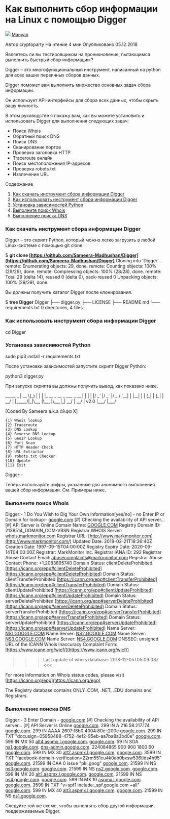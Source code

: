 # Как выполнить сбор информации на Linux с помощью Digger

![](https://itsecforu.ru/wp-content/uploads/2018/12/digger-linux.jpg) [Мануал](https://itsecforu.ru/category/%d0%bc%d0%b0%d0%bd%d1%83%d0%b0%d0%bb/)

Автор cryptoparty На чтение 4 мин Опубликовано 05.12.2018

Являетесь ли вы тестировщиком на проникновение, пытающимся выполнить быстрый сбор информации ?

Digger – это многофункциональный инструмент, написанный на python для всех ваших первичных сборов данных.

Digger поможет вам выполнить множество основных задач сбора информации.

Он использует API-интерфейсы для сбора всех данных, чтобы скрыть вашу личность.

В этом руководстве я покажу вам, как вы можете установить и использовать Digger для выполнения следующих задач:

*   Поиск Whois
*   Обратный поиск DNS
*   Поиск DNS
*   Сканирование портов
*   Проверка заголовка HTTP
*   Traceroute онлайн
*   Поиск местоположения IP-адресов
*   Проверка robots.txt
*   Извлечение URL

Содержание

1.  [Как скачать инструмент сбора информации Digger](https://itsecforu.ru/2018/12/05/%d0%ba%d0%b0%d0%ba-%d0%b2%d1%8b%d0%bf%d0%be%d0%bb%d0%bd%d0%b8%d1%82%d1%8c-%d1%81%d0%b1%d0%be%d1%80-%d0%b8%d0%bd%d1%84%d0%be%d1%80%d0%bc%d0%b0%d1%86%d0%b8%d0%b8-%d0%bd%d0%b0-linux-%d1%81-%d0%bf%d0%be/#kak-skachat-instrument-sbora-informatsii)
2.  [Как использовать инструмент сбора информации Digger](https://itsecforu.ru/2018/12/05/%d0%ba%d0%b0%d0%ba-%d0%b2%d1%8b%d0%bf%d0%be%d0%bb%d0%bd%d0%b8%d1%82%d1%8c-%d1%81%d0%b1%d0%be%d1%80-%d0%b8%d0%bd%d1%84%d0%be%d1%80%d0%bc%d0%b0%d1%86%d0%b8%d0%b8-%d0%bd%d0%b0-linux-%d1%81-%d0%bf%d0%be/#kak-ispolzovat-instrument-sbora-informatsii)
3.  [Установка зависимостей Python](https://itsecforu.ru/2018/12/05/%d0%ba%d0%b0%d0%ba-%d0%b2%d1%8b%d0%bf%d0%be%d0%bb%d0%bd%d0%b8%d1%82%d1%8c-%d1%81%d0%b1%d0%be%d1%80-%d0%b8%d0%bd%d1%84%d0%be%d1%80%d0%bc%d0%b0%d1%86%d0%b8%d0%b8-%d0%bd%d0%b0-linux-%d1%81-%d0%bf%d0%be/#ustanovka-zavisimostey-python)
4.  [Выполните поиск Whois](https://itsecforu.ru/2018/12/05/%d0%ba%d0%b0%d0%ba-%d0%b2%d1%8b%d0%bf%d0%be%d0%bb%d0%bd%d0%b8%d1%82%d1%8c-%d1%81%d0%b1%d0%be%d1%80-%d0%b8%d0%bd%d1%84%d0%be%d1%80%d0%bc%d0%b0%d1%86%d0%b8%d0%b8-%d0%bd%d0%b0-linux-%d1%81-%d0%bf%d0%be/#vypolnite-poisk-whois)
5.  [Выполнение поиска DNS](https://itsecforu.ru/2018/12/05/%d0%ba%d0%b0%d0%ba-%d0%b2%d1%8b%d0%bf%d0%be%d0%bb%d0%bd%d0%b8%d1%82%d1%8c-%d1%81%d0%b1%d0%be%d1%80-%d0%b8%d0%bd%d1%84%d0%be%d1%80%d0%bc%d0%b0%d1%86%d0%b8%d0%b8-%d0%bd%d0%b0-linux-%d1%81-%d0%bf%d0%be/#vypolnenie-poiska-dns)

### Как скачать инструмент сбора информации Digger

Digger – это скрипт Python, который можно легко загрузить в любой Linux-системе с помощью git clone

$ **git clone [https://github.com/Sameera-Madhushan/Digger](https://github.com/Sameera-Madhushan/Digger)**
Cloning into 'Digger'...
remote: Enumerating objects: 29, done.
remote: Counting objects: 100% (29/29), done.
remote: Compressing objects: 100% (28/28), done.
remote: Total 29 (delta 14), reused 0 (delta 0), pack-reused 0
Unpacking objects: 100% (29/29), done.

Вы должны получить каталог Digger после клонирования.

$ **tree Digger**
Digger
├── digger.py
├── LICENSE
├── README.md
└── requirements.txt
0 directories, 4 files

### Как использовать инструмент сбора информации Digger

cd Digger

### Установка зависимостей Python

sudo pip3 install -r requirements.txt

После установки зависимостей запустите скрипт Digger Python:

python3 digger.py

При запуске скрипта вы должны получить вывод, как показано ниже.

\_\_\_\_\_  \_
|  \_\_ \\(\_)
| |  | |\_  \_\_ \_  \_\_ \_  \_\_\_ \_ \_\_
| |  | | |/ \_\` |/ \_\` |/ \_ \\ '\_\_|
| |\_\_| | | (\_| | (\_| |  \_\_/ |
|\_\_\_\_\_/|\_|\\\_\_, |\\\_\_, |\\\_\_\_|\_|
           \_\_/ | \_\_/ |       v2.0
          |\_\_\_/ |\_\_\_/

\[Coded By Sameera a.k.a άλφα Χ\]

    {1} Whois lookup
    {2} Traceroute
    {3} DNS Lookup
    {4} Reverse DNS Lookup
    {5} GeoIP Lookup
    {6} Port Scan
    {7} HTTP Header Check
    {8} URL Extractor
    {9} robots.txt Checker
    {10} Update
    {11} Exit

Digger:-

Теперь используйте цифры, указанные для анонимного выполнения вашей сбор информации. См. Примеры ниже.

### Выполните поиск Whois

Digger:- 1
Do You Wish to Dig Your Own Information\[yes/no\] - no
Enter IP or Domain for lookup:- [google.com](http://google.com/)
	 \[#\] Checking the availability of API server...
	 \[#\] API Server is Online
   Domain Name: [GOOGLE.COM](http://google.com/)
   Registry Domain ID: 2138514\_DOMAIN\_COM-VRSN
   Registrar WHOIS Server: [whois.markmonitor.com](http://whois.markmonitor.com/)
   Registrar URL: [http://www.markmonitor.com](http://www.markmonitor.com/)
   Updated Date: 2018-02-21T18:36:40Z
   Creation Date: 1997-09-15T04:00:00Z
   Registry Expiry Date: 2020-09-14T04:00:00Z
   Registrar: MarkMonitor Inc.
   Registrar IANA ID: 292
   Registrar Abuse Contact Email: abusecomplaints@markmonitor.com
   Registrar Abuse Contact Phone: +1.2083895740
   Domain Status: clientDeleteProhibited [https://icann.org/epp#clientDeleteProhibited](https://icann.org/epp#clientDeleteProhibited)
   Domain Status: clientTransferProhibited [https://icann.org/epp#clientTransferProhibited](https://icann.org/epp#clientTransferProhibited)
   Domain Status: clientUpdateProhibited [https://icann.org/epp#clientUpdateProhibited](https://icann.org/epp#clientUpdateProhibited)
   Domain Status: serverDeleteProhibited [https://icann.org/epp#serverDeleteProhibited](https://icann.org/epp#serverDeleteProhibited)
   Domain Status: serverTransferProhibited [https://icann.org/epp#serverTransferProhibited](https://icann.org/epp#serverTransferProhibited)
   Domain Status: serverUpdateProhibited [https://icann.org/epp#serverUpdateProhibited](https://icann.org/epp#serverUpdateProhibited)
   Name Server: [NS1.GOOGLE.COM](http://ns1.google.com/)
   Name Server: [NS2.GOOGLE.COM](http://ns2.google.com/)
   Name Server: [NS3.GOOGLE.COM](http://ns3.google.com/)
   Name Server: [NS4.GOOGLE.COM](http://ns4.google.com/)
   DNSSEC: unsigned
   URL of the ICANN Whois Inaccuracy Complaint Form: [https://www.icann.org/wicf/](https://www.icann.org/wicf/)
>>> Last update of whois database: 2018-12-05T05:09:08Z <<<

For more information on Whois status codes, please visit [https://icann.org/epp](https://icann.org/epp)

The Registry database contains ONLY .COM, .NET, .EDU domains and
Registrars.

### Выполнение поиска DNS

Digger:- 3
Enter Domain - [google.com](http://google.com/)
	 \[#\] Checking the availability of API server...
	 \[#\] API Server is Online
[google.com](http://google.com/).		299	IN	A	216.58.217.174
[google.com](http://google.com/).		299	IN	AAAA	2607:f8b0:4004:80e::200e
[google.com](http://google.com/).		299	IN	TXT	"docusign=05958488-4752-4ef2-95eb-aa7ba8a3bd0e"
[google.com](http://google.com/).		599	IN	MX	50 [alt4.aspmx.l.google.com](http://alt4.aspmx.l.google.com/).
[google.com](http://google.com/).		59	IN	SOA	[ns1.google.com](http://ns1.google.com/). [dns-admin.google.com](http://dns-admin.google.com/). 224084865 900 900 1800 60
[google.com](http://google.com/).		599	IN	MX	30 [alt2.aspmx.l.google.com](http://alt2.aspmx.l.google.com/).
[google.com](http://google.com/).		3599	IN	TXT	"facebook-domain-verification=22rm551cu4k0ab0bxsw536tlds4h95"
[google.com](http://google.com/).		21599	IN	CAA	0 issue "pki.goog"
[google.com](http://google.com/).		21599	IN	NS	[ns3.google.com](http://ns3.google.com/).
[google.com](http://google.com/).		21599	IN	NS	[ns2.google.com](http://ns2.google.com/).
[google.com](http://google.com/).		599	IN	MX	20 [alt1.aspmx.l.google.com](http://alt1.aspmx.l.google.com/).
[google.com](http://google.com/).		21599	IN	NS	[ns4.google.com](http://ns4.google.com/).
[google.com](http://google.com/).		599	IN	MX	10 [aspmx.l.google.com](http://aspmx.l.google.com/).
[google.com](http://google.com/).		3599	IN	TXT	"v=spf1 include:\_spf.google.com ~all"
[google.com](http://google.com/).		599	IN	MX	40 [alt3.aspmx.l.google.com](http://alt3.aspmx.l.google.com/).
[google.com](http://google.com/).		21599	IN	NS	[ns1.google.com](http://ns1.google.com/).

Следуйте той же схеме, чтобы выполнять сбор другой информации, поддерживаемые Digger.
